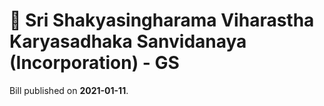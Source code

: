 # 📄  Sri Shakyasingharama Viharastha Karyasadhaka Sanvidanaya (Incorporation) - GS

Bill published on **2021-01-11**.
